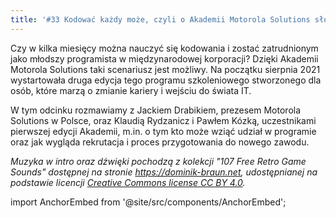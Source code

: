 ```yaml
---
title: '#33 Kodować każdy może, czyli o Akademii Motorola Solutions słów kilka'
---
```


Czy w kilka miesięcy można nauczyć się kodowania i zostać zatrudnionym jako
młodszy programista w międzynarodowej korporacji? Dzięki Akademii Motorola
Solutions taki scenariusz jest możliwy. Na początku sierpnia 2021 wystartowała
druga edycja tego programu szkoleniowego stworzonego dla osób, które marzą o
zmianie kariery i wejściu do świata IT.

W tym odcinku rozmawiamy z Jackiem Drabikiem, prezesem Motorola Solutions w
Polsce, oraz Klaudią Rydzanicz i Pawłem Kózką, uczestnikami pierwszej edycji
Akademii, m.in. o tym kto może wziąć udział w programie oraz jak wygląda
rekrutacja i proces przygotowania do nowego zawodu.

_Muzyka w intro oraz dźwięki pochodzą z kolekcji "107 Free Retro Game Sounds"
dostępnej na stronie <https://dominik-braun.net>, udostępnianej na podstawie
licencji
[Creative Commons license CC BY 4.0](https://creativecommons.org/licenses/by/4.0/)._

import AnchorEmbed from '@site/src/components/AnchorEmbed';

<AnchorEmbed episodeId="33-Kodowa-kady-moe--czyli-o-Akademii-Motorola-Solutions-sw-kilka-e161nnu" />
